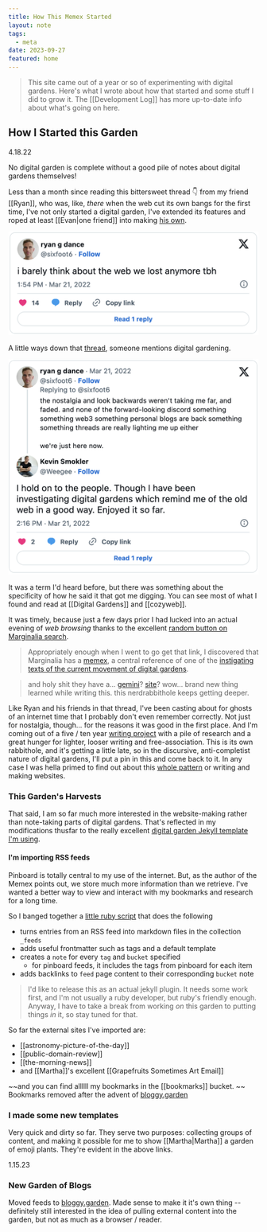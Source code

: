 ```yaml
---
title: How This Memex Started
layout: note
tags:
  - meta
date: 2023-09-27
featured: home
---
```


> This site came out of a year or so of experimenting with digital gardens. Here's what I wrote about how that started and some stuff I did to grow it. The [[Development Log]] has more up-to-date info about what's going on here.

## How I Started this Garden

4.18.22

No digital garden is complete without a good pile of notes about digital gardens themselves!

Less than a month since reading this bittersweet thread 👇 from my friend [[Ryan]], who was, like, *there* when the web cut its own bangs for the first time, I've not only started a digital garden, I've extended its features and roped at least [[Evan|one friend]] into making [his own](https://evans-thoughts-garden.onrender.com).

![Tweet from twitter user @sixfoot6 reading "i barely think about the web we lost anymore tbh"](/assets/notes/ryan-tweet-lost-web.png)


A little ways down that [thread](https://twitter.com/sixfoot6/status/1506011362249437190), someone mentions digital gardening.

![A tweet from @sixfoot6 reading "the nostalgia and look backwards weren't taking me far, and faded. and none of the forward-looking discord something something web3 something personal blogs are back something something threads are really lighting me up either we're just here now." replied to by @Weegee saying "I Hold on to people. Though I have been investigating digital gardens with remind me of the old web in a good way. Enjoyed it so far."](/assets/notes/original-digital-garden-tweet.png)


It was a term I'd heard before, but there was something about the specificity of how he said it that got me digging. You can see most of what I found and read at [[Digital Gardens]] and [[cozyweb]].

It was timely, because just a few days prior I had lucked into an actual evening of *web browsing* thanks to the excellent [random button on Marginalia search](https://search.marginalia.nu/explore/random).

> Appropriately enough when I went to go get that link, I discovered that Marginalia has a [memex](https://memex.marginalia.nu), a central reference of one of the [instigating texts of the current movement of digital gardens](https://hapgood.us/2015/10/17/the-garden-and-the-stream-a-technopastoral/).

> and holy shit they have a... [gemini](https://en.wikipedia.org/wiki/Gemini_(protocol))? [site](https://proxy.vulpes.one/gemini/marginalia.nu/)?
> wow... brand new thing learned while writing this. this nerdrabbithole keeps getting deeper.

Like Ryan and his friends in that thread, I've been casting about for ghosts of an internet time that I probably don't even remember correctly. Not just for nostalgia, though... for the reasons it was good in the first place. And I'm coming out of a five / ten year [writing project](https://conceptuallabor.com) with a pile of research and a great hunger for lighter, looser writing and free-association. This is its own rabbithole, and it's getting a little late, so in the discursive, anti-completist nature of digital gardens, I'll put a pin in this and come back to it. In any case I was hella primed to find out about this [whole pattern](https://conceptuallabor.com/blog/writing-tools-1) or writing and making websites.

### This Garden's Harvests

That said, I am so far much more interested in the website-making rather than note-taking parts of digital gardens. That's reflected in my modifications thusfar to the really excellent [digital garden Jekyll template I'm using](https://github.com/maximevaillancourt/digital-garden-jekyll-template).

#### I'm importing RSS feeds

Pinboard is totally central to my use of the internet. But, as the author of the Memex points out, we store much more information than we retrieve. I've wanted a better way to view and interact with my bookmarks and research for a long time.

So I banged together a [little ruby script](https://github.com/nimwunnan/digital-garden-jekyll-template/blob/master/getfeeds.rb) that does the following

* turns entries from an RSS feed into markdown files in the collection `_feeds`
* adds useful frontmatter such as tags and a default template
* creates a `note` for every `tag` and `bucket` specified
	* for pinboard feeds, it includes the tags from pinboard for each item
* adds backlinks to `feed` page content to their corresponding `bucket` note

> I'd like to release this as an actual jekyll plugin. It needs some work first, and I'm not usually a ruby developer, but ruby's friendly enough. Anyway, I have to take a break from working *on* this garden to putting things *in* it, so stay tuned for that.

So far the external sites I've imported are:

* [[astronomy-picture-of-the-day]]
* [[public-domain-review]]
* [[the-morning-news]]
* and [[Martha]]'s excellent [[Grapefruits Sometimes Art Email]]

~~and you can find allllll my bookmarks in the [[bookmarks]] bucket.
~~
Bookmarks removed after the advent of  [bloggy.garden](https://bloggy.garden)
### I made some new templates

Very quick and dirty so far. They serve two purposes: collecting groups of content, and making it possible for me to show [[Martha|Martha]] a garden of emoji plants. They're evident in the above links.

1.15.23

### New Garden of Blogs

Moved feeds to [bloggy.garden](https://bloggy.garden). Made sense to make it it's own thing -- definitely still interested in the idea of pulling external content into the garden, but not as much as a browser / reader.